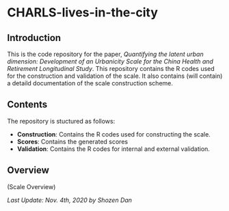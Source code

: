 # CHARLS-lives-in-the-city

## Introduction
This is the code repository for the paper, *Quantifying the latent urban dimension: Development of an Urbanicity Scale for the China Health and Retirement Longitudinal Study*. This repository contains the R codes used for the construction and validation of the scale. It also contains (will contain) a detaild documentation of the scale construction scheme.

## Contents
The repository is stuctured as follows:

<ul>
  <li><b>Construction</b>: Contains the R codes used for constructing the scale.
  </li>
  <li><b>Scores</b>: Contains the generated scores
  </li>
  <li><b>Validation</b>: Contains the R codes for internal and external validation.
  </li>
</ul>

## Overview
(Scale Overview)

*Last Update: Nov. 4th, 2020 by Shozen Dan*